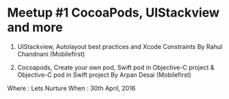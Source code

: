 # Meetup #1 CocoaPods, UIStackview and more

1. UIStackview, Autolayout best practices and Xcode Constraints 
By Rahul Chandnani (Mobilefirst)

2. Cocoapods, Create your own pod, Swift pod in Objective-C project & Objective-C pod in Swift project 
By Arpan Desai (Mobilefirst)

Where : Lets Nurture 
When : 30th April, 2016